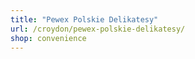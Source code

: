 ```yaml
---
title: "Pewex Polskie Delikatesy"
url: /croydon/pewex-polskie-delikatesy/
shop: convenience
---
```

